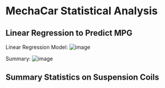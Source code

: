 # MechaCar Statistical Analysis

## Linear Regression to Predict MPG

Linear Regression Model:
![image](https://user-images.githubusercontent.com/67409852/147899396-369f415b-1f38-4ed1-b29a-49fd6bb16b81.png)

Summary:
![image](https://user-images.githubusercontent.com/67409852/147899484-5152ec15-d271-454a-ba21-1041aceadb21.png)

## Summary Statistics on Suspension Coils

